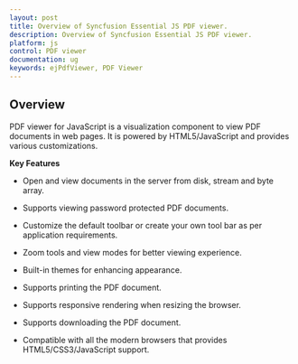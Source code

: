 ```yaml
---
layout: post
title: Overview of Syncfusion Essential JS PDF viewer.
description: Overview of Syncfusion Essential JS PDF viewer.
platform: js
control: PDF viewer
documentation: ug
keywords: ejPdfViewer, PDF Viewer
---
```


## Overview

PDF viewer for JavaScript is a visualization component to view PDF documents in web pages. It is powered by HTML5/JavaScript and provides various customizations.

**Key Features**

* Open and view documents in the server from disk, stream and byte array.

* Supports viewing password protected PDF documents.

* Customize the default toolbar or create your own tool bar as per application requirements.

* Zoom tools and view modes for better viewing experience.

* Built-in themes for enhancing appearance.

* Supports printing the PDF document.

* Supports responsive rendering when resizing the browser.

* Supports downloading the PDF document.

* Compatible with all the modern browsers that provides HTML5/CSS3/JavaScript support.
